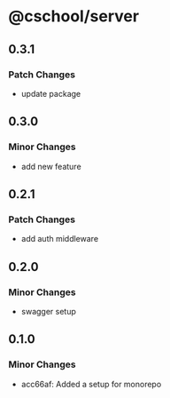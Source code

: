 # @cschool/server

## 0.3.1

### Patch Changes

- update package

## 0.3.0

### Minor Changes

- add new feature

## 0.2.1

### Patch Changes

- add auth middleware

## 0.2.0

### Minor Changes

- swagger setup

## 0.1.0

### Minor Changes

- acc66af: Added a setup for monorepo
